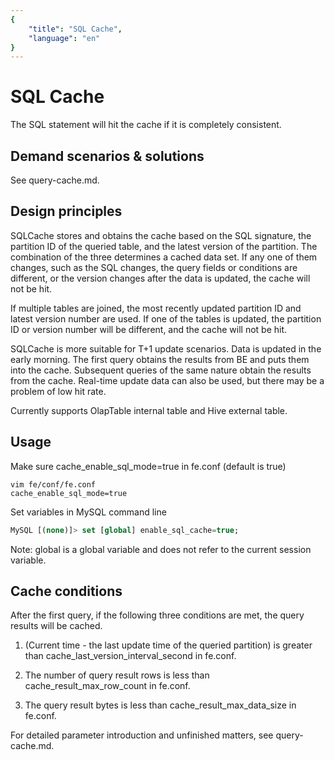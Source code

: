 ```yaml
---
{
    "title": "SQL Cache",
    "language": "en"
}
---
```


<!-- 
Licensed to the Apache Software Foundation (ASF) under one
or more contributor license agreements.  See the NOTICE file
distributed with this work for additional information
regarding copyright ownership.  The ASF licenses this file
to you under the Apache License, Version 2.0 (the
"License"); you may not use this file except in compliance
with the License.  You may obtain a copy of the License at

  http://www.apache.org/licenses/LICENSE-2.0

Unless required by applicable law or agreed to in writing,
software distributed under the License is distributed on an
"AS IS" BASIS, WITHOUT WARRANTIES OR CONDITIONS OF ANY
KIND, either express or implied.  See the License for the
specific language governing permissions and limitations
under the License.
-->

# SQL Cache

The SQL statement will hit the cache if it is completely consistent.

## Demand scenarios & solutions

See query-cache.md.

## Design principles

SQLCache stores and obtains the cache based on the SQL signature, the partition ID of the queried table, and the latest version of the partition. The combination of the three determines a cached data set. If any one of them changes, such as the SQL changes, the query fields or conditions are different, or the version changes after the data is updated, the cache will not be hit.

If multiple tables are joined, the most recently updated partition ID and latest version number are used. If one of the tables is updated, the partition ID or version number will be different, and the cache will not be hit.

SQLCache is more suitable for T+1 update scenarios. Data is updated in the early morning. The first query obtains the results from BE and puts them into the cache. Subsequent queries of the same nature obtain the results from the cache. Real-time update data can also be used, but there may be a problem of low hit rate.

Currently supports OlapTable internal table and Hive external table.

## Usage

Make sure cache_enable_sql_mode=true in fe.conf (default is true)

```text
vim fe/conf/fe.conf
cache_enable_sql_mode=true
```

Set variables in MySQL command line

```sql
MySQL [(none)]> set [global] enable_sql_cache=true;
```

Note: global is a global variable and does not refer to the current session variable.

## Cache conditions

After the first query, if the following three conditions are met, the query results will be cached.

1. (Current time - the last update time of the queried partition) is greater than cache_last_version_interval_second in fe.conf.

2. The number of query result rows is less than cache_result_max_row_count in fe.conf.

3. The query result bytes is less than cache_result_max_data_size in fe.conf.

For detailed parameter introduction and unfinished matters, see query-cache.md.
